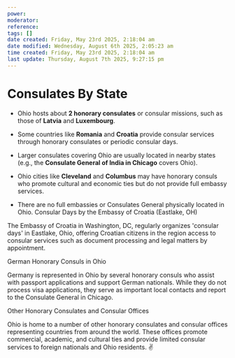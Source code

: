 ```yaml
---
power: 
moderator:
reference:
tags: []
date created: Friday, May 23rd 2025, 2:18:04 am
date modified: Wednesday, August 6th 2025, 2:05:23 am
time created: Friday, May 23rd 2025, 2:18:04 am
last update: Thursday, August 7th 2025, 9:27:15 pm
---
```


# Consulates By State
- Ohio hosts about **2 honorary consulates** or consular missions, such as those of **Latvia** and **Luxembourg**.
    
- Some countries like **Romania** and **Croatia** provide consular services through honorary consulates or periodic consular days.
    
- Larger consulates covering Ohio are usually located in nearby states (e.g., the **Consulate General of India in Chicago** covers Ohio).
    
- Ohio cities like **Cleveland** and **Columbus** may have honorary consuls who promote cultural and economic ties but do not provide full embassy services.
    
- There are no full embassies or Consulates General physically located in Ohio.
Consular Days by the Embassy of Croatia (Eastlake, OH)

The Embassy of Croatia in Washington, DC, regularly organizes 'consular days' in Eastlake, Ohio, offering Croatian citizens in the region access to consular services such as document processing and legal matters by appointment.

German Honorary Consuls in Ohio

Germany is represented in Ohio by several honorary consuls who assist with passport applications and support German nationals. While they do not process visa applications, they serve as important local contacts and report to the Consulate General in Chicago.

Other Honorary Consulates and Consular Offices

Ohio is home to a number of other honorary consulates and consular offices representing countries from around the world. These offices promote commercial, academic, and cultural ties and provide limited consular services to foreign nationals and Ohio residents.
✌️